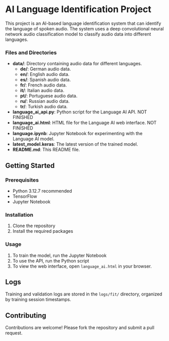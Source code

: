 # AI Language Identification Project

This project is an AI-based language identification system that can identify the language of spoken audio. The system uses a deep convolutional neural network audio classification model to classify audio data into different languages.

### Files and Directories

- **data/**: Directory containing audio data for different languages.
  - **de/**: German audio data.
  - **en/**: English audio data.
  - **es/**: Spanish audio data.
  - **fr/**: French audio data.
  - **it/**: Italian audio data.
  - **pt/**: Portuguese audio data.
  - **ru/**: Russian audio data.
  - **tr/**: Turkish audio data.
- **language_ai_api.py**: Python script for the Language AI API. NOT FINISHED
- **language_ai.html**: HTML file for the Language AI web interface. NOT FINISHED
- **language.ipynb**: Jupyter Notebook for experimenting with the Language AI model.
- **latest_model.keras**: The latest version of the trained model.
- **README.md**: This README file.

## Getting Started

### Prerequisites

- Python 3.12.7 recommended
- TensorFlow
- Jupyter Notebook

### Installation

1. Clone the repository
2. Install the required packages

### Usage

1. To train the model, run the Jupyter Notebook
2. To use the API, run the Python script
3. To view the web interface, open `language_ai.html` in your browser.

## Logs

Training and validation logs are stored in the `logs/fit/` directory, organized by training session timestamps.

## Contributing

Contributions are welcome! Please fork the repository and submit a pull request.
